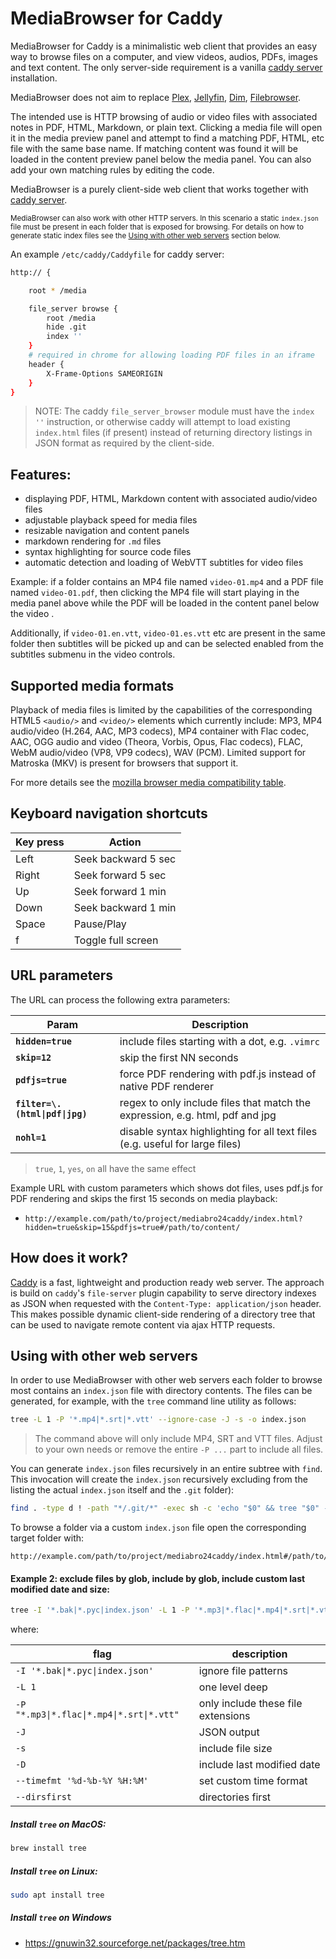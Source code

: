 # MediaBrowser for Caddy

MediaBrowser for Caddy is a minimalistic web client that provides an easy way to browse files on a computer, and view videos, audios, PDFs, images and text content. The only server-side requirement is a vanilla [caddy server](https://caddyserver.com/) installation.

MediaBrowser does not aim to replace [Plex](https://www.plex.tv/), [Jellyfin](https://jellyfin.org/), [Dim](https://github.com/Dusk-Labs/dim), [Filebrowser](https://github.com/filebrowser/filebrowser).

The intended use is HTTP browsing of audio or video files with associated notes in PDF, HTML, Markdown, or plain text. Clicking a media file will open it in the media preview panel and attempt to find a matching PDF, HTML, etc file with the same base name. If matching content was found it will be loaded in the content preview panel below the media panel. You can also add your own matching rules by editing the code. 

MediaBrowser is a purely client-side web client that works together with [caddy server](https://caddyserver.com/).  

<sup>MediaBrowser can also work with other HTTP servers. In this scenario a static `index.json` file must be present in each folder that is exposed for browsing. For details on how to generate static index files see the [Using with other web servers](#using-with-other-web-servers) section below. </sup>

An example `/etc/caddy/Caddyfile` for caddy server:

```bash
http:// {

	root * /media

	file_server browse {
		root /media
		hide .git
		index ''
	}
	# required in chrome for allowing loading PDF files in an iframe
	header {
		X-Frame-Options SAMEORIGIN
	}
}
```

> NOTE: The caddy `file_server_browser` module must have the `index ''` instruction, or otherwise caddy will attempt to load existing `index.html` files (if present) instead of returning directory listings in JSON format as required by the client-side.

## Features:

* displaying PDF, HTML, Markdown content with associated audio/video files
* adjustable playback speed for media files
* resizable navigation and content panels
* markdown rendering for `.md` files
* syntax highlighting for source code files
* automatic detection and loading of WebVTT subtitles for video files

Example: if a folder contains an MP4 file named `video-01.mp4` and a PDF file named `video-01.pdf`, then clicking the MP4 file will start playing in the media panel above while the PDF will be loaded in the content panel below the video . 

Additionally, if `video-01.en.vtt`, `video-01.es.vtt` etc are present in the same folder then subtitles will be picked up and can be selected enabled from the subtitles submenu in the video controls.

## Supported media formats
Playback of media files is limited by the capabilities of the corresponding HTML5 `<audio/>` and `<video/>` elements which currently include: MP3, MP4 audio/video (H.264, AAC, MP3 codecs), MP4 container with Flac codec, AAC, OGG audio and video (Theora, Vorbis, Opus, Flac codecs), FLAC, WebM audio/video (VP8, VP9 codecs), WAV (PCM). Limited support for Matroska (MKV) is present for browsers that support it. 

For more details see the [mozilla browser media compatibility table](https://developer.mozilla.org/en-US/docs/Web/Media/Formats/Video_codecs#common_codecs).

## Keyboard navigation shortcuts

| Key press  | Action |
| ------------- | ------------- |
| Left  | Seek backward 5 sec  |
| Right  | Seek forward 5 sec  |
| Up  | Seek forward 1 min  |
| Down  | Seek backward 1 min  |
| Space  | Pause/Play  |
| f  | Toggle full screen  |

## URL parameters

The URL can process the following extra parameters:

| Param  | Description |
| ------------- | ------------- |
| **`hidden=true`**  | include files starting with a dot, e.g. `.vimrc`  |
| **`skip=12`**  | skip the first NN seconds  |
| **`pdfjs=true`**  | force PDF rendering with pdf.js instead of native PDF renderer  |
| **`filter=\.(html\|pdf\|jpg)`** | regex to only include files that match the expression, e.g. html, pdf and jpg |
| **`nohl=1`**  | disable syntax highlighting for all text files (e.g. useful for large files) |

> `true`, `1`, `yes`, `on` all have the same effect

Example URL with custom parameters which shows dot files, uses pdf.js for PDF rendering and skips the first 15 seconds on media playback: 


- `http://example.com/path/to/project/mediabro24caddy/index.html?hidden=true&skip=15&pdfjs=true#/path/to/content/`

## How does it work?

[Caddy](https://caddyserver.com/) is a fast, lightweight and production ready web server. The approach is build on `caddy`'s `file-server` plugin capability to serve directory indexes as JSON when requested with the `Content-Type: application/json` header. This makes possible dynamic client-side rendering of a directory tree that can be used to navigate remote content via ajax HTTP requests.

## Using with other web servers

In order to use MediaBrowser with other web servers each folder to browse most contains an `index.json` file with directory contents. The files can be generated, for example, with the `tree` command line utility as follows:

```bash
tree -L 1 -P '*.mp4|*.srt|*.vtt' --ignore-case -J -s -o index.json
```
> The command above will only include MP4, SRT and VTT files. Adjust to your own needs or remove the entire `-P ...` part to include all files.

You can generate `index.json` files recursively in an entire subtree with `find`. This invocation will create the `index.json` recursively excluding from the listing the actual `index.json` itself and the `.git` folder):

```bash
find . -type d ! -path "*/.git/*" -exec sh -c 'echo "$0" && tree "$0" -L 1 -I "index.json" --ignore-case -J -s -D -o "$0/index.json"' {} \;
```

To browse a folder via a custom `index.json` file open the corresponding target folder with:

    http://example.com/path/to/project/mediabro24caddy/index.html#/path/to/data/folder/index.json
    
#### Example 2: exclude files by glob, include by glob, include custom last modified date and size:
```bash
tree -I '*.bak|*.pyc|index.json' -L 1 -P '*.mp3|*.flac|*.mp4|*.srt|*.vtt' --ignore-case -J -D --timefmt '%d-%b-%Y %H:%M' --dirsfirst -s -o index.json
```

where:

| flag                                      | description                        |
| ----------------------------------------- | ---------------------------------- |
| `-I '*.bak\|*.pyc\|index.json'`           | ignore file patterns               |
| `-L 1`                                    | one level deep                     |
| `-P "*.mp3\|*.flac\|*.mp4\|*.srt\|*.vtt"` | only include these file extensions |
| `-J`                                      | JSON output                        |
| `-s`                                      | include file size                  |
| `-D`                                      | include last modified date         |
| `--timefmt '%d-%b-%Y %H:%M'`              | set custom time format             |
| `--dirsfirst`                             | directories first                  |


##### Install `tree` on MacOS:

```bash
brew install tree
```

##### Install `tree` on Linux:
```bash
sudo apt install tree
```

##### Install `tree` on Windows

- https://gnuwin32.sourceforge.net/packages/tree.htm
